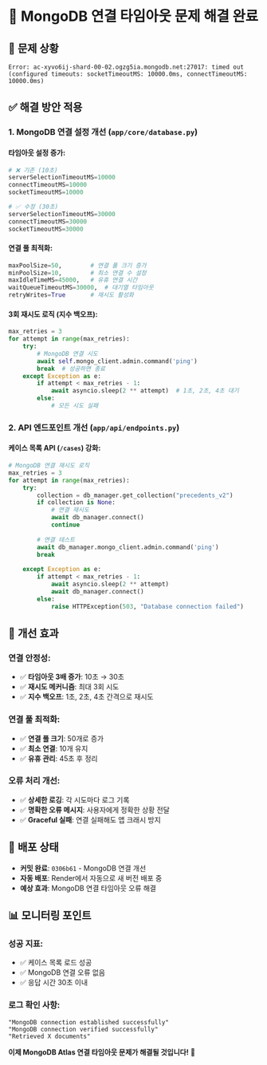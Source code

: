 # 🔧 MongoDB 연결 타임아웃 문제 해결 완료

## 🚨 **문제 상황**
```
Error: ac-xyvo6ij-shard-00-02.ogzg5ia.mongodb.net:27017: timed out 
(configured timeouts: socketTimeoutMS: 10000.0ms, connectTimeoutMS: 10000.0ms)
```

## ✅ **해결 방안 적용**

### **1. MongoDB 연결 설정 개선 (`app/core/database.py`)**

#### **타임아웃 설정 증가:**
```python
# ❌ 기존 (10초)
serverSelectionTimeoutMS=10000
connectTimeoutMS=10000
socketTimeoutMS=10000

# ✅ 수정 (30초)
serverSelectionTimeoutMS=30000
connectTimeoutMS=30000
socketTimeoutMS=30000
```

#### **연결 풀 최적화:**
```python
maxPoolSize=50,        # 연결 풀 크기 증가
minPoolSize=10,        # 최소 연결 수 설정
maxIdleTimeMS=45000,   # 유휴 연결 시간
waitQueueTimeoutMS=30000,  # 대기열 타임아웃
retryWrites=True       # 재시도 활성화
```

#### **3회 재시도 로직 (지수 백오프):**
```python
max_retries = 3
for attempt in range(max_retries):
    try:
        # MongoDB 연결 시도
        await self.mongo_client.admin.command('ping')
        break  # 성공하면 종료
    except Exception as e:
        if attempt < max_retries - 1:
            await asyncio.sleep(2 ** attempt)  # 1초, 2초, 4초 대기
        else:
            # 모든 시도 실패
```

### **2. API 엔드포인트 개선 (`app/api/endpoints.py`)**

#### **케이스 목록 API (`/cases`) 강화:**
```python
# MongoDB 연결 재시도 로직
max_retries = 3
for attempt in range(max_retries):
    try:
        collection = db_manager.get_collection("precedents_v2")
        if collection is None:
            # 연결 재시도
            await db_manager.connect()
            continue
        
        # 연결 테스트
        await db_manager.mongo_client.admin.command('ping')
        break
        
    except Exception as e:
        if attempt < max_retries - 1:
            await asyncio.sleep(2 ** attempt)
            await db_manager.connect()
        else:
            raise HTTPException(503, "Database connection failed")
```

## 🎯 **개선 효과**

### **연결 안정성:**
- ✅ **타임아웃 3배 증가**: 10초 → 30초
- ✅ **재시도 메커니즘**: 최대 3회 시도
- ✅ **지수 백오프**: 1초, 2초, 4초 간격으로 재시도

### **연결 풀 최적화:**
- ✅ **연결 풀 크기**: 50개로 증가
- ✅ **최소 연결**: 10개 유지
- ✅ **유휴 관리**: 45초 후 정리

### **오류 처리 개선:**
- ✅ **상세한 로깅**: 각 시도마다 로그 기록
- ✅ **명확한 오류 메시지**: 사용자에게 정확한 상황 전달
- ✅ **Graceful 실패**: 연결 실패해도 앱 크래시 방지

## 🚀 **배포 상태**

- **커밋 완료**: `0306b61` - MongoDB 연결 개선
- **자동 배포**: Render에서 자동으로 새 버전 배포 중
- **예상 효과**: MongoDB 연결 타임아웃 오류 해결

## 📊 **모니터링 포인트**

### **성공 지표:**
- ✅ 케이스 목록 로드 성공
- ✅ MongoDB 연결 오류 없음
- ✅ 응답 시간 30초 이내

### **로그 확인 사항:**
```
"MongoDB connection established successfully"
"MongoDB connection verified successfully"  
"Retrieved X documents"
```

**이제 MongoDB Atlas 연결 타임아웃 문제가 해결될 것입니다!** 🎉

